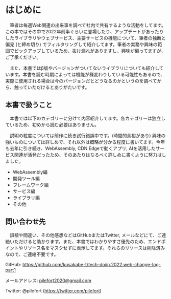# はじめに

　筆者は毎週Web関連の出来事を調べて社内で共有するような活動をしてます。この本ではその中で2022年前半ぐらいに登場したり、アップデートがあったりしたライブラリやウェブサービス、主要サービスの機能について、筆者の独断と偏見 (と締め切り) でフィルタリングして紹介してます。筆者の実務や興味の範囲でピックアップしているため、抜け漏れがありますし、興味が偏ってますが、ご了承ください。

　また、本書ではβ版やバージョンがついてないライブラリについても紹介しています。本書を読む時期によっては機能が様変わりしている可能性もあるので、実際に使用される場合は今のバージョンだとどうなるのかというのを調べてから、触っていただけるとありがたいです。

## 本書で扱うこと

　本書では以下のカテゴリーに分けて内容紹介してます。各カテゴリーは独立しているため、初めから読む必要はありません。

　説明の粒度については前作に続き試行錯誤中です。(時間的余裕があり) 興味の強いものについては詳しめで、それ以外は概略が分かる程度に書いてます。今年も去年に引き続き、WebAssembly, CDN Edgeで動くアプリ, AIを活用したサービス関連が活発だったため、そのあたりはなるべく詳しめに書くように努力はしました。

- WebAssembly編
- 開発ツール編
- フレームワーク編
- サービス編
- ライブラリ編
- その他

## 問い合わせ先

　誤植や間違い、その他感想などはGitHubまたはTwitter, メールなどにて、ご連絡いただけると助かります。また、本書ではわかりやすさ優先のため、エンドポイントやリソース名をマスクせずに表示してます。それらのリソースは削除済みなので、ご連絡不要です。

GitHub:  https://github.com/kusakabe-t/tech-dojin.2022.web-change-log-part1

メールアドレス: pilefort2020@gmail.com

Twitter: @pilefort (https://twitter.com/pilefort)
